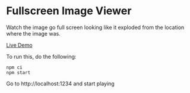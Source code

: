 # Fullscreen Image Viewer

Watch the image go full screen looking like it exploded from the location where the image was.

[Live Demo](http://fullscreen-image.netlify.app/)

To run this, do the following:

```
npm ci
npm start
```

Go to http://localhost:1234 and start playing